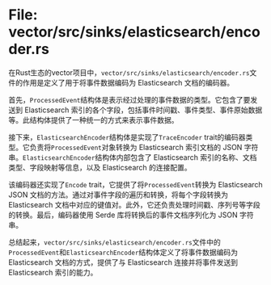 # File: vector/src/sinks/elasticsearch/encoder.rs

在Rust生态的vector项目中，`vector/src/sinks/elasticsearch/encoder.rs`文件的作用是定义了用于将事件数据编码为 Elasticsearch 文档的编码器。

首先，`ProcessedEvent`结构体是表示经过处理的事件数据的类型。它包含了要发送到 Elasticsearch 索引的各个字段，包括事件时间戳、事件类型、事件原始数据等。此结构体提供了一种统一的方式来表示事件数据。

接下来，`ElasticsearchEncoder`结构体是实现了`TraceEncoder` trait的编码器类型。它负责将`ProcessedEvent`对象转换为 Elasticsearch 索引文档的 JSON 字符串。`ElasticsearchEncoder`结构体内部包含了 Elasticsearch 索引的名称、文档类型、字段映射等信息，以及 Elasticsearch 的连接配置。

该编码器还实现了`Encode` trait，它提供了将`ProcessedEvent`转换为 Elasticsearch JSON 文档的方法。通过对事件字段的遍历和转换，将每个字段转换为 Elasticsearch 文档中对应的键值对。此外，它还负责处理时间戳、序列号等字段的转换。最后，编码器使用 Serde 库将转换后的事件文档序列化为 JSON 字符串。

总结起来，`vector/src/sinks/elasticsearch/encoder.rs`文件中的`ProcessedEvent`和`ElasticsearchEncoder`结构体定义了将事件数据编码为 Elasticsearch 文档的方式，提供了与 Elasticsearch 连接并将事件发送到 Elasticsearch 索引的能力。

